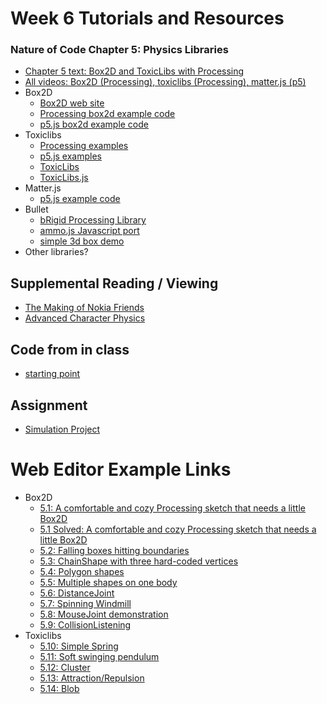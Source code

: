 # Week 6 Tutorials and Resources

### Nature of Code Chapter 5: Physics Libraries
* [Chapter 5 text: Box2D and ToxicLibs with Processing](http://natureofcode.com/book/chapter-5-physics-libraries/)
* [All videos: Box2D (Processing), toxiclibs (Processing), matter.js (p5)](https://www.youtube.com/playlist?list=PLRqwX-V7Uu6akvoNKE4GAxf6ZeBYoJ4uh)
* Box2D
    * [Box2D web site](http://box2d.org/)
    * [Processing box2d example code](https://github.com/shiffman/The-Nature-of-Code-Examples/tree/master/chp05_libraries/box2d)
    * [p5.js box2d example code](https://github.com/shiffman/The-Nature-of-Code-Examples-p5.js/tree/master/chp05_libraries/box2d-html5)
* Toxiclibs
    * [Processing examples](https://github.com/shiffman/The-Nature-of-Code-Examples/tree/master/chp05_libraries/toxiclibs)
    * [p5.js examples](https://github.com/shiffman/The-Nature-of-Code-Examples-p5.js/tree/master/chp05_libraries/toxiclibs)
    * [ToxicLibs](http://toxiclibs.org/)
    * [ToxicLibs.js](http://haptic-data.com/toxiclibsjs/)
* Matter.js
    * [p5.js example code](matterjs)
* Bullet
    * [bRigid Processing Library](http://www.lab-eds.org/bRigid)
    * [ammo.js Javascript port](https://github.com/kripken/ammo.js/)
    * [simple 3d box demo](https://github.com/shiffman/The-Nature-of-Code-Examples/tree/master/chp5_physicslibraries/bRigid_jBullet)
* Other libraries?

## Supplemental Reading / Viewing
* [The Making of Nokia Friends](https://vimeo.com/1472427)
* [Advanced Character Physics](http://www.gamasutra.com/resource_guide/20030121/jacobson_pfv.htm)

## Code from in class
* [starting point](http://alpha.editor.p5js.org/natureofcode/sketches/S1ZSAfmuz)

## Assignment
* [Simulation Project](https://github.com/shiffman/NOC-S18/wiki/Simulation-Project)

# Web Editor Example Links
* Box2D
  * [5.1: A comfortable and cozy Processing sketch that needs a little Box2D](http://alpha.editor.p5js.org/natureofcode/sketches/B1JeAxZug)
  * [5.1 Solved: A comfortable and cozy Processing sketch that needs a little Box2D](http://alpha.editor.p5js.org/natureofcode/sketches/HknP7oXul)
  * [5.2: Falling boxes hitting boundaries](http://alpha.editor.p5js.org/natureofcode/sketches/Hydt7j7Og)
  * [5.3: ChainShape with three hard-coded vertices](http://alpha.editor.p5js.org/natureofcode/sketches/HyzmEoXux)
  * [5.4: Polygon shapes](http://alpha.editor.p5js.org/natureofcode/sketches/S1HbHimug)
  * [5.5: Multiple shapes on one body](http://alpha.editor.p5js.org/natureofcode/sketches/HkTRFpMdz)
  * [5.6: DistanceJoint](http://alpha.editor.p5js.org/natureofcode/sketches/r1OJKj7Ox)
  * [5.7: Spinning Windmill](http://alpha.editor.p5js.org/natureofcode/sketches/rJk9tjQ_e)
  * [5.8: MouseJoint demonstration](http://alpha.editor.p5js.org/natureofcode/sketches/Bysr9jXOl)
  * [5.9: CollisionListening](http://alpha.editor.p5js.org/natureofcode/sketches/SyE0cs7dg)
* Toxiclibs
  * [5.10: Simple Spring](http://alpha.editor.p5js.org/natureofcode/sketches/ryST6jXux)
  * [5.11: Soft swinging pendulum](http://alpha.editor.p5js.org/natureofcode/sketches/rJ6lo5h5e)
  * [5.12: Cluster](http://alpha.editor.p5js.org/natureofcode/sketches/BJodi935g)
  * [5.13: Attraction/Repulsion](http://alpha.editor.p5js.org/natureofcode/sketches/rk8Rs53qx)
  * [5.14: Blob](http://alpha.editor.p5js.org/natureofcode/sketches/B1Iy2929x)
